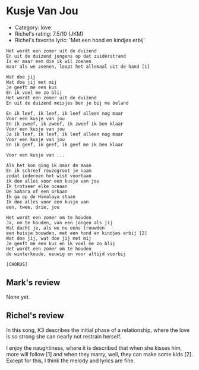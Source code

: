 # Kusje Van Jou

 * Category: love
 * Richel's rating: 7.5/10 (JKM)
 * Richel's favorite lyric: 'Met een hond en kindjes erbij'

```
Het wordt een zomer uit de duizend
En uit de duizend jongens op dat zuiderstrand
Is er maar een die ik wil zoenen
maar als we zoenen, loopt het allemaal uit de hand [1]

Wat doe jij
Wat doe jij met mij
Je geeft me een kus
En ik voel me zo blij
Het wordt een zomer uit de duizend
En uit de duizend meisjes ben je bij me beland

En ik leef, ik leef, ik leef alleen nog maar
Voor een kusje van jou
En ik zweef, ik zweef, ik zweef ik ben klaar
Voor een kusje van jou
Ja ik leef, ik leef, ik leef alleen nog maar
Voor een kusje van jou
En ik geef, ik geef, ik geef me ik ben klaar

Voor een kusje van ...

Als het kon ging ik naar de maan
En ik schreef reuzegroot je naam
zodat iedereen het wist voortaan
ik doe alles voor een kusje van jou
Ik trotseer elke oceaan
De Sahara of een orkaan
Ik ga op de Himalaya staan
Ik doe alles voor een kusje van
een, twee, drie, jou

Het wordt een zomer om te houden
Ja, om te houden, van een jongen als jij
Wat dacht je, als we nu eens trouwden
een huisje bouwden, met een hond en kindjes erbij [2]
Wat doe jij, wat doe jij met mij
Je geeft me een kus en ik voel me zo blij
Het wordt een zomer om te houden
de winterkoude, eeuwig en voor altijd voorbij

[CHORUS]
```

## Mark's review

None yet.

## Richel's review

In this song, K3 describes the initial phase of a relationship, where the love is so strong she can nearly not restrain herself.

I enjoy the naughtiness, where it is described that when she kisses him, more will follow [1] and when they marry, well, they can
make some kids [2]. Except for this, I think the melody and lyrics are fine.
